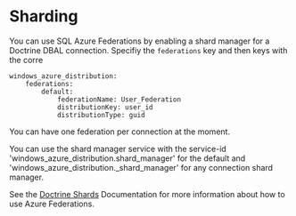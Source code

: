 # Sharding

You can use SQL Azure Federations by enabling a shard manager for a Doctrine DBAL
connection. Specifiy the `federations` key and then keys with the corre

    windows_azure_distribution:
        federations:
            default:
                federationName: User_Federation
                distributionKey: user_id
                distributionType: guid

You can have one federation per connection at the moment.

You can use the shard manager service with the service-id 'windows_azure_distribution.shard_manager' for the default
and 'windows_azure_distribution.<connectionname>_shard_manager' for any connection shard manager.

See the [Doctrine Shards](https://github.com/doctrine/shards) Documentation for more information about how to use Azure Federations.
